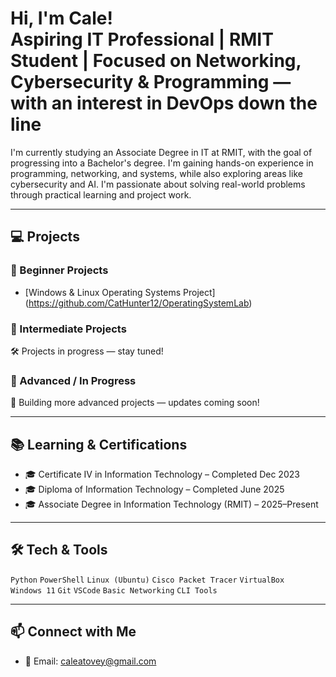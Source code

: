 <h1>Hi, I'm Cale!<br/>
Aspiring IT Professional | RMIT Student | Focused on Networking, Cybersecurity & Programming — with an interest in DevOps down the line
</h1>

I'm currently studying an Associate Degree in IT at RMIT, with the goal of progressing into a Bachelor's degree. I'm gaining hands-on experience in programming, networking, and systems, while also exploring areas like cybersecurity and AI. I'm passionate about solving real-world problems through practical learning and project work.

---

<h2>💻 Projects</h2>

### 🧰 Beginner Projects
- [Windows & Linux Operating Systems Project] (https://github.com/CatHunter12/OperatingSystemLab)

<!-- More beginner projects to be added soon -->

### 🔧 Intermediate Projects
🛠️ Projects in progress — stay tuned!

### 🚀 Advanced / In Progress
🚧 Building more advanced projects — updates coming soon!

---

<h2>📚 Learning & Certifications</h2>

- 🎓 Certificate IV in Information Technology – Completed Dec 2023  
- 🎓 Diploma of Information Technology – Completed June 2025  
- 🎓 Associate Degree in Information Technology (RMIT) – 2025–Present

---

<h2>🛠 Tech & Tools</h2>

`Python` `PowerShell` `Linux (Ubuntu)` `Cisco Packet Tracer` `VirtualBox`  
`Windows 11` `Git` `VSCode` `Basic Networking` `CLI Tools`

---

<h2>📫 Connect with Me</h2>

- 📧 Email: caleatovey@gmail.com
